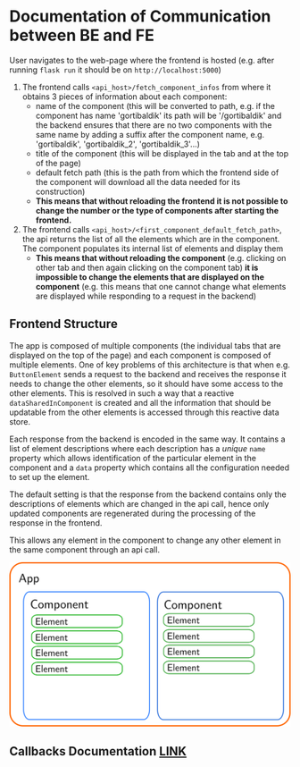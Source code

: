 # Documentation of Communication between BE and FE

User navigates to the web-page where the frontend is hosted (e.g. after running `flask run` it should be on `http://localhost:5000`)

1. The frontend calls `<api_host>/fetch_component_infos` from where it obtains 3 pieces of information about each component:
   - name of the component (this will be converted to path, e.g. if the component has name 'gortibaldik' its path will be '/gortibaldik' and the backend ensures that there are no two components with the same name by adding a suffix after the component name, e.g. 'gortibaldik', 'gortibaldik_2', 'gortibaldik_3'...)
   - title of the component (this will be displayed in the tab and at the top of the page)
   - default fetch path (this is the path from which the frontend side of the component will download all the data needed for its construction)
   - **This means that without reloading the frontend it is not possible to change the number or the type of components after starting the frontend.**
2. The frontend calls `<api_host>/<first_component_default_fetch_path>`, the api returns the list of all the elements which are in the component. The component populates its internal list of elements and display them
   - **This means that without reloading the component** (e.g. clicking on other tab and then again clicking on the component tab) **it is impossible to change the elements that are displayed on the component** (e.g. this means that one cannot change what elements are displayed while responding to a request in the backend)

## Frontend Structure

The app is composed of multiple components (the individual tabs that are displayed on the top of the page) and each component is composed of multiple elements. One of key problems of this architecture is that when e.g. `ButtonElement` sends a request to the backend and receives the response it needs to change the other elements, so it should have some access to the other elements. This is resolved in such a way that a reactive `dataSharedInComponent` is created and all the information that should be updatable from the other elements is accessed through this reactive data store.

Each response from the backend is encoded in the same way. It contains a list of element descriptions where each description has a _unique_ `name` property which allows identification of the particular element in the component and a `data` property which contains all the configuration needed to set up the element.

The default setting is that the response from the backend contains only the descriptions of elements which are changed in the api call, hence only updated components are regenerated during the processing of the response in the frontend.

This allows any element in the component to change any other element in the same component through an api call.

 <!-- TODO: find how to make image smaller in the output html -->
 <!-- TODO: add the reactive data store to the image with the schema of the frontend-->
 <!-- TODO: add an image of the backend communication for better visualization -->

![schema of the frontend](../readme_images/posterINLGSchema.png)

## Callbacks Documentation [LINK](./callbacks_documentation.md)
